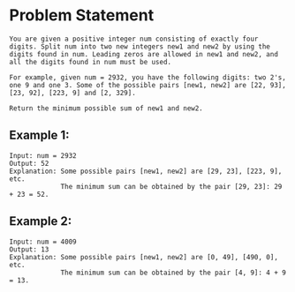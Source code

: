 # Problem Statement
    You are given a positive integer num consisting of exactly four digits. Split num into two new integers new1 and new2 by using the digits found in num. Leading zeros are allowed in new1 and new2, and all the digits found in num must be used.
    
    For example, given num = 2932, you have the following digits: two 2's, one 9 and one 3. Some of the possible pairs [new1, new2] are [22, 93], [23, 92], [223, 9] and [2, 329].
    
    Return the minimum possible sum of new1 and new2.



## Example 1:

    Input: num = 2932
    Output: 52
    Explanation: Some possible pairs [new1, new2] are [29, 23], [223, 9], etc.
                 The minimum sum can be obtained by the pair [29, 23]: 29 + 23 = 52.

## Example 2:

    Input: num = 4009
    Output: 13
    Explanation: Some possible pairs [new1, new2] are [0, 49], [490, 0], etc. 
                 The minimum sum can be obtained by the pair [4, 9]: 4 + 9 = 13.